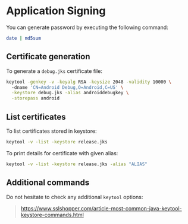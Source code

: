 # Application Signing

You can generate password by executing the following command:

```bash
date | md5sum
```

## Certificate generation

To generate a `debug.jks` certificate file:

```bash
keytool -genkey -v -keyalg RSA -keysize 2048 -validity 10000 \                    
  -dname 'CN=Android Debug,O=Android,C=US' \
  -keystore debug.jks -alias androiddebugkey \
  -storepass android
```

## List certificates

To list certificates stored in keystore:

```bash
keytool -v -list -keystore release.jks
```

To print details for certificate with given alias:

```bash
keytool -v -list -keystore release.jks -alias "ALIAS"
```

## Additional commands

Do not hesitate to check any additional `keytool` options:

> https://www.sslshopper.com/article-most-common-java-keytool-keystore-commands.html
